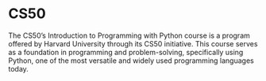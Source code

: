 # CS50
The CS50’s Introduction to Programming with Python course is a program offered by Harvard University through its CS50 initiative. This course serves as a foundation in programming and problem-solving, specifically using Python, one of the most versatile and widely used programming languages today.
